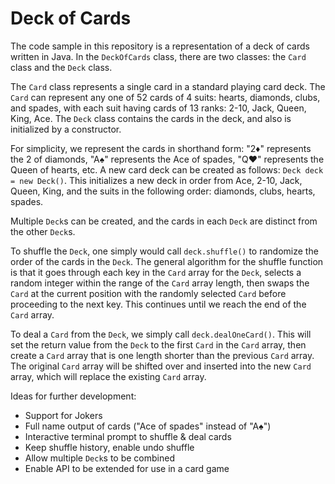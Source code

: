# Deck of Cards

The code sample in this repository is a representation of a deck of cards written in Java. In the `DeckOfCards` class, there are two classes: the `Card` class and the `Deck` class. 

The `Card` class represents a single card in a standard playing card deck. The `Card` can represent any one of 52 cards of 4 suits: hearts, diamonds, clubs, and spades, with each suit having cards of 13 ranks: 2-10, Jack, Queen, King, Ace. The `Deck` class contains the cards in the deck, and also is initialized by a constructor. 

For simplicity, we represent the cards in shorthand form: "2♦" represents the 2 of diamonds, "A♠" represents the Ace of spades, "Q♥" represents the Queen of hearts, etc. A new card deck can be created as follows: `Deck deck = new Deck()`. This initializes a new deck in order from Ace, 2-10, Jack, Queen, King, and the suits in the following order: diamonds, clubs, hearts, spades. 

Multiple `Deck`s can be created, and the cards in each `Deck` are distinct from the other `Deck`s. 

To shuffle the `Deck`, one simply would call `deck.shuffle()` to randomize the order of the cards in the `Deck`. The general algorithm for the shuffle function is that it goes through each key in the `Card` array for the `Deck`, selects a random integer within the range of the `Card` array length, then swaps the `Card` at the current position with the randomly selected `Card` before proceeding to the next key. This continues until we reach the end of the `Card` array. 

To deal a `Card` from the `Deck`, we simply call `deck.dealOneCard()`. This will set the return value from the `Deck` to the first `Card` in the `Card` array, then create a `Card` array that is one length shorter than the previous `Card` array. The original `Card` array will be shifted over and inserted into the new `Card` array, which will replace the existing `Card` array. 

Ideas for further development:
* Support for Jokers
* Full name output of cards ("Ace of spades" instead of "A♠")
* Interactive terminal prompt to shuffle & deal cards
* Keep shuffle history, enable undo shuffle
* Allow multiple `Deck`s to be combined
* Enable API to be extended for use in a card game
